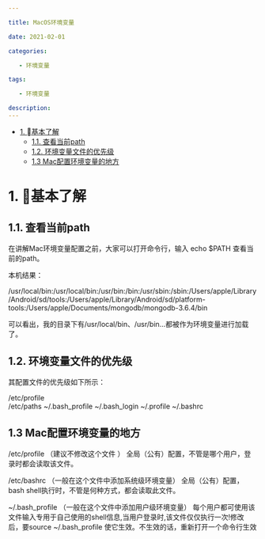 ```yaml
---

title: MacOS环境变量

date: 2021-02-01

categories: 

   - 环境变量

tags: 

   - 环境变量 

description: ​
---
```


<!-- TOC -->

- [1. 基本了解](#1-基本了解)
    - [1.1. 查看当前path](#11-查看当前path)
    - [1.2. 环境变量文件的优先级](#12-环境变量文件的优先级)
    - [1.3 Mac配置环境变量的地方](#13-mac配置环境变量的地方)

<!-- /TOC -->

# 1. 基本了解

## 1.1. 查看当前path

在讲解Mac环境变量配置之前，大家可以打开命令行，输入
echo $PATH 查看当前的path。

本机结果：

/usr/local/bin:/usr/local/bin:/usr/bin:/bin:/usr/sbin:/sbin:/Users/apple/Library/Android/sd/tools:/Users/apple/Library/Android/sd/platform-tools:/Users/apple/Documents/mongodb/mongodb-3.6.4/bin

可以看出，我的目录下有/usr/local/bin、/usr/bin...都被作为环境变量进行加载了。

## 1.2. 环境变量文件的优先级

其配置文件的优先级如下所示：

/etc/profile   
/etc/paths
~/.bash_profile 
~/.bash_login 
~/.profile 
~/.bashrc


## 1.3 Mac配置环境变量的地方

/etc/profile （建议不修改这个文件 ）
全局（公有）配置，不管是哪个用户，登录时都会读取该文件。

/etc/bashrc （一般在这个文件中添加系统级环境变量）
全局（公有）配置，bash shell执行时，不管是何种方式，都会读取此文件。

~/.bash_profile （一般在这个文件中添加用户级环境变量）
每个用户都可使用该文件输入专用于自己使用的shell信息,当用户登录时,该文件仅仅执行一次!修改后，要source ~/.bash_profile 使它生效。不生效的话，重新打开一个命令行生效

